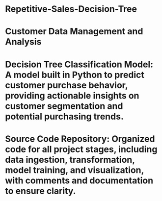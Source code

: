 # Repetitive-Sales-Decision-Tree
# Customer Data Management and Analysis 
# Decision Tree Classification Model: A model built in Python to predict customer purchase behavior, providing actionable insights on customer segmentation and potential purchasing trends.
# Source Code Repository: Organized code for all project stages, including data ingestion, transformation, model training, and visualization, with comments and documentation to ensure clarity.
